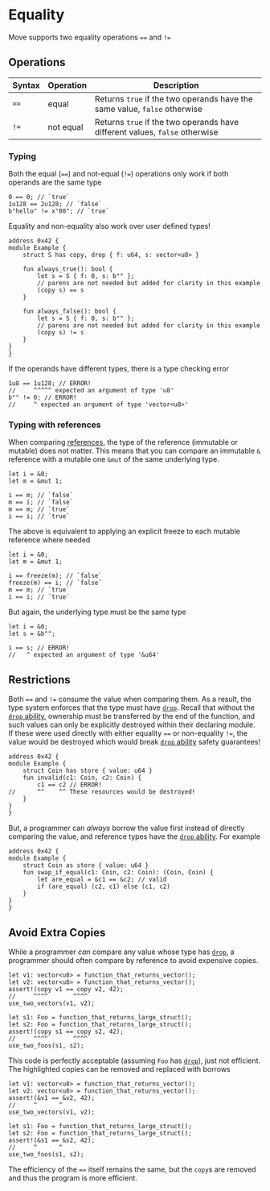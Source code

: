 # Equality

Move supports two equality operations `==` and `!=`

## Operations

| Syntax | Operation | Description                                                                 |
| ------ | --------- | --------------------------------------------------------------------------- |
| `==`   | equal     | Returns `true` if the two operands have the same value, `false` otherwise   |
| `!=`   | not equal | Returns `true` if the two operands have different values, `false` otherwise |

### Typing

Both the equal (`==`) and not-equal (`!=`) operations only work if both operands are the same type

```move
0 == 0; // `true`
1u128 == 2u128; // `false`
b"hello" != x"00"; // `true`
```

Equality and non-equality also work over user defined types!

```move=
address 0x42 {
module Example {
    struct S has copy, drop { f: u64, s: vector<u8> }

    fun always_true(): bool {
        let s = S { f: 0, s: b"" };
        // parens are not needed but added for clarity in this example
        (copy s) == s
    }

    fun always_false(): bool {
        let s = S { f: 0, s: b"" };
        // parens are not needed but added for clarity in this example
        (copy s) != s
    }
}
}
```

If the operands have different types, there is a type checking error

```move
1u8 == 1u128; // ERROR!
//     ^^^^^ expected an argument of type 'u8'
b"" != 0; // ERROR!
//     ^ expected an argument of type 'vector<u8>'
```

### Typing with references

When comparing [references](./references.md), the type of the reference (immutable or mutable) does
not matter. This means that you can compare an immutable `&` reference with a mutable one `&mut` of
the same underlying type.

```move
let i = &0;
let m = &mut 1;

i == m; // `false`
m == i; // `false`
m == m; // `true`
i == i; // `true`
```

The above is equivalent to applying an explicit freeze to each mutable reference where needed

```move
let i = &0;
let m = &mut 1;

i == freeze(m); // `false`
freeze(m) == i; // `false`
m == m; // `true`
i == i; // `true`
```

But again, the underlying type must be the same type

```move
let i = &0;
let s = &b"";

i == s; // ERROR!
//   ^ expected an argument of type '&u64'
```

## Restrictions

Both `==` and `!=` consume the value when comparing them. As a result, the type system enforces that
the type must have [`drop`](./abilities.md). Recall that without the
[`drop` ability](./abilities.md), ownership must be transferred by the end of the function, and such
values can only be explicitly destroyed within their declaring module. If these were used directly
with either equality `==` or non-equality `!=`, the value would be destroyed which would break
[`drop` ability](./abilities.md) safety guarantees!

```move=
address 0x42 {
module Example {
    struct Coin has store { value: u64 }
    fun invalid(c1: Coin, c2: Coin) {
        c1 == c2 // ERROR!
//      ^^    ^^ These resources would be destroyed!
    }
}
}
```

But, a programmer can _always_ borrow the value first instead of directly comparing the value, and
reference types have the [`drop` ability](./abilities.md). For example

```move=
address 0x42 {
module Example {
    struct Coin as store { value: u64 }
    fun swap_if_equal(c1: Coin, c2: Coin): (Coin, Coin) {
        let are_equal = &c1 == &c2; // valid
        if (are_equal) (c2, c1) else (c1, c2)
    }
}
}
```

## Avoid Extra Copies

While a programmer _can_ compare any value whose type has [`drop`](./abilities.md), a programmer
should often compare by reference to avoid expensive copies.

```move=
let v1: vector<u8> = function_that_returns_vector();
let v2: vector<u8> = function_that_returns_vector();
assert!(copy v1 == copy v2, 42);
//     ^^^^       ^^^^
use_two_vectors(v1, v2);

let s1: Foo = function_that_returns_large_struct();
let s2: Foo = function_that_returns_large_struct();
assert!(copy s1 == copy s2, 42);
//     ^^^^       ^^^^
use_two_foos(s1, s2);
```

This code is perfectly acceptable (assuming `Foo` has [`drop`](./abilities.md)), just not efficient.
The highlighted copies can be removed and replaced with borrows

```move=
let v1: vector<u8> = function_that_returns_vector();
let v2: vector<u8> = function_that_returns_vector();
assert!(&v1 == &v2, 42);
//     ^      ^
use_two_vectors(v1, v2);

let s1: Foo = function_that_returns_large_struct();
let s2: Foo = function_that_returns_large_struct();
assert!(&s1 == &s2, 42);
//     ^      ^
use_two_foos(s1, s2);
```

The efficiency of the `==` itself remains the same, but the `copy`s are removed and thus the program
is more efficient.
